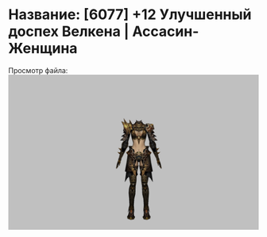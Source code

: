 # Название: [6077] +12 Улучшенный доспех Велкена | Ассасин-Женщина

Просмотр файла:
![p070021.png](p070021.png)